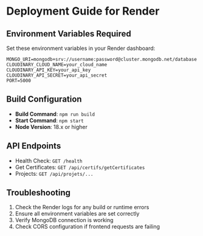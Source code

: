 # Deployment Guide for Render

## Environment Variables Required

Set these environment variables in your Render dashboard:

```
MONGO_URI=mongodb+srv://username:password@cluster.mongodb.net/database
CLOUDINARY_CLOUD_NAME=your_cloud_name
CLOUDINARY_API_KEY=your_api_key
CLOUDINARY_API_SECRET=your_api_secret
PORT=5000
```

## Build Configuration

- **Build Command**: `npm run build`
- **Start Command**: `npm start`
- **Node Version**: 18.x or higher

## API Endpoints

- Health Check: `GET /health`
- Get Certificates: `GET /api/certifs/getCertificates`
- Projects: `GET /api/projets/...`

## Troubleshooting

1. Check the Render logs for any build or runtime errors
2. Ensure all environment variables are set correctly
3. Verify MongoDB connection is working
4. Check CORS configuration if frontend requests are failing
